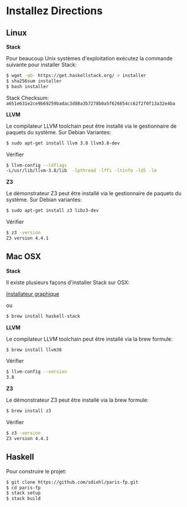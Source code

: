 Installez Directions
====================

Linux
-----

**Stack**

Pour beaucoup Unix systèmes d'exploitation exécutez la commande suivante pour installer Stack:

```bash
$ wget -qO- https://get.haskellstack.org/ > installer
$ sha256sum installer
$ bash installer
```

Stack Checksum: ``a651e631e2ce9b69259badac3d88a3b7278b0a5f626854cc62f2f0f13a32e4ba``

**LLVM**

Le compilateur LLVM toolchain peut être installé via le gestionnaire de paquets
du système. Sur Debian Variantes:

```bash
$ sudo apt-get install llvm 3.8 llvm3.8-dev
```

Vérifier

```bash
$ llvm-config --ldflags
-L/usr/lib/llvm-3.8/lib  -lpthread -lffi -ltinfo -ldl -lm
```

**Z3**

Le démonstrateur Z3 peut être installé via le gestionnaire de paquets du système. Sur Debian
variantes:

```bash
$ sudo apt-get install z3 libz3-dev
```

Vérifier

```bash
$ z3 -version
Z3 version 4.4.1
```

Mac OSX
-------

**Stack**

Il existe plusieurs façons d'installer Stack sur OSX:

[Installateur graphique](https://www.stackage.org/stack/osx-x86_64)

ou

```bash
$ brew install haskell-stack
```

**LLVM**

Le compilateur LLVM toolchain peut être installé via la brew formule:

```bash
$ brew install llvm38
```


Vérifier

```bash
$ llvm-config --version
3.8
```

**Z3**

Le démonstrateur Z3 peut être installé via la brew formule:

```bash
$ brew install z3
```

Vérifier

```bash
$ z3 -version
Z3 version 4.4.1
```

Haskell
-------

Pour construire le projet:

```bash
$ git clone https://github.com/sdiehl/paris-fp.git
$ cd paris-fp
$ stack setup
$ stack build
```

